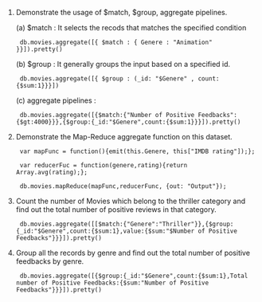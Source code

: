 1. Demonstrate the usage of $match, $group, aggregate pipelines.

	(a) $match : It selects the recods that matches the specified condition
	
		db.movies.aggregate([{ $match : { Genere : "Animation" }}]).pretty()
		
	(b) $group : It generally groups the input based on a specified id.
	
		db.movies.aggregate([{ $group : (_id: "$Genere" , count: {$sum:1}}}])
		
	(c) aggregate pipelines :
	
		db.movies.aggregate([{$match:{"Number of Positive Feedbacks":{$gt:4000}}},{$group:{_id:"$Genere",count:{$sum:1}}}]).pretty()

2. Demonstrate the Map-Reduce aggregate function on this dataset.

		var mapFunc = function(){emit(this.Genere, this["IMDB rating"]);};

		var reducerFuc = function(genere,rating){return Array.avg(rating);};

		db.movies.mapReduce(mapFunc,reducerFunc, {out: "Output"});
  
3. Count the number of Movies which belong to the thriller category and find out the total number of positive reviews in that category. 

		db.movies.aggregate([[$match:{"Genere":"Thriller"}},{$group:{_id:"$Genere",count:{$sum:1},value:{$sum:"$Number of Positive Feedbacks"}}}]).pretty()

4. Group all the records by genre and find out the total number of positive feedbacks by genre.
	
		db.movies.aggregate([{$group:{_id:"$Genere",count:{$sum:1},Total number of Positive Feedbacks:{$sum:"Number of Positive Feedbacks"}}}]).pretty()

